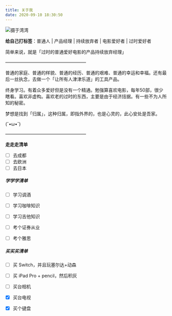 ```yaml
---
title: 关于我
date: 2020-09-10 18:30:50
---
```


![摄于湾湾](http://picturecalvino.test.upcdn.net/企业微信截图_16001635007999.png)

**给自己打标签**：普通人 | 产品经理 | 持续放弃者 | 电影爱好者 | 过时爱好者

简单来说，就是「过时的普通爱好电影的产品持续放弃经理」

——————————————————

普通的家庭、普通的样貌、普通的经历、普通的艰难、普通的幸运和幸福。还有最后一丝执念，去做一个「让所有人津津乐道」的工具产品。

终身学习。有着众多爱好但是没有一个精通。勉强算喜欢电影，每年50部，很少瞎看。喜欢非虚构。喜欢老的过时的东西，主要是由于经济拮据。有一些不为人所知的秘密。

梦想是找到「归属」，这种归属，即指外界的，也是心灵的，此心安处是吾家。

(˘•ω•˘)

——————————————————

**走走走清单**

- [ ] 去成都
- [ ] 去欧洲
- [ ] 去日本

##### **学学学清单**

- [ ] 学习调酒
- [ ] 学习咖啡知识
- [ ] 学习吉他知识
- [ ] 考个证券从业
- [ ] 考个雅思


##### **买买买清单**

- [ ] 买 Switch，并且玩塞尔达+动森
- [ ] 买 iPad Pro + pencil，然后积灰
- [ ] 买台相机
- [x] 买台电视
- [x] 买个键盘

